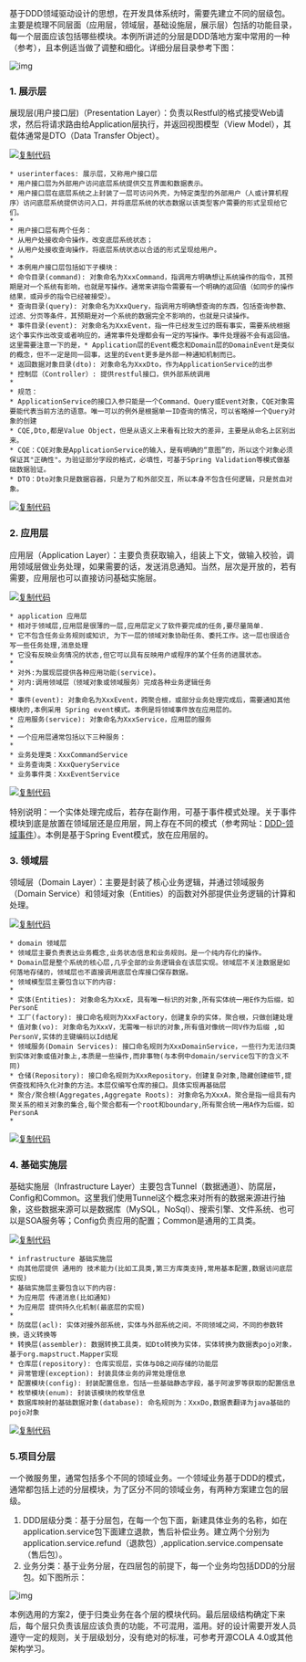  基于DDD领域驱动设计的思想，在开发具体系统时，需要先建立不同的层级包。主要是梳理不同层面（应用层，领域层，基础设施层，展示层）包括的功能目录，每一个层面应该包括哪些模块。本例所讲述的分层是DDD落地方案中常用的一种（参考），且本例适当做了调整和细化。详细分层目录参考下图：

![img](C:/Users/RMD-JX/Documents/%E7%9F%A5%E8%AF%86%E7%AE%A1%E7%90%86/DDD%E6%A1%88%E4%BE%8B/DDD%E9%A2%86%E5%9F%9F%E9%A9%B1%E5%8A%A8%E8%AE%BE%E8%AE%A1-%E9%A1%B9%E7%9B%AE%E5%8C%85%E7%BB%93%E6%9E%84%E8%AF%B4%E6%98%8E-%E2%85%A3.assets/626790-20211029174848954-1059485780.png)



### 1. 展示层

展现层(用户接口层)（Presentation Layer）：负责以Restful的格式接受Web请求，然后将请求路由给Application层执行，并返回视图模型（View Model），其载体通常是DTO（Data Transfer Object）。

[![复制代码](https://common.cnblogs.com/images/copycode.gif)](javascript:void(0);)

```
* userinterfaces: 展示层，又称用户接口层
* 用户接口层为外部用户访问底层系统提供交互界面和数据表示。
* 用户接口层在底层系统之上封装了一层可访问外壳，为特定类型的外部用户（人或计算机程序）访问底层系统提供访问入口，并将底层系统的状态数据以该类型客户需要的形式呈现给它们。
*
* 用户接口层有两个任务：
* 从用户处接收命令操作，改变底层系统状态；
* 从用户处接收查询操作，将底层系统状态以合适的形式呈现给用户。
*
* 本例用户接口层包括如下子模块：
* 命令目录(command): 对象命名为XxxCommand，指调用方明确想让系统操作的指令，其预期是对一个系统有影响，也就是写操作。通常来讲指令需要有一个明确的返回值（如同步的操作结果，或异步的指令已经被接受）。
* 查询目录(query): 对象命名为XxxQuery，指调用方明确想查询的东西，包括查询参数、过滤、分页等条件，其预期是对一个系统的数据完全不影响的，也就是只读操作。
* 事件目录(event): 对象命名为XxxEvent，指一件已经发生过的既有事实，需要系统根据这个事实作出改变或者响应的，通常事件处理都会有一定的写操作。事件处理器不会有返回值。这里需要注意一下的是，* Application层的Event概念和Domain层的DomainEvent是类似的概念，但不一定是同一回事，这里的Event更多是外部一种通知机制而已。
* 返回数据对象目录(dto): 对象命名为XxxDto，作为ApplicationService的出参
* 控制层（Controller）: 提供restful接口，供外部系统调用
*
* 规范：
* ApplicationService的接口入参只能是一个Command、Query或Event对象，CQE对象需要能代表当前方法的语意。唯一可以的例外是根据单一ID查询的情况，可以省略掉一个Query对象的创建
* CQE,Dto,都是Value Object，但是从语义上来看有比较大的差异，主要是从命名上区别出来。
* CQE：CQE对象是ApplicationService的输入，是有明确的“意图”的，所以这个对象必须保证其"正确性"。为验证部分字段的格式，必填性，可基于Spring Validation等模式做基础数据验证。
* DTO：Dto对象只是数据容器，只是为了和外部交互，所以本身不包含任何逻辑，只是贫血对象。
```

[![复制代码](https://common.cnblogs.com/images/copycode.gif)](javascript:void(0);)



### 2. 应用层

应用层（Application Layer）：主要负责获取输入，组装上下文，做输入校验，调用领域层做业务处理，如果需要的话，发送消息通知。当然，层次是开放的，若有需要，应用层也可以直接访问基础实施层。

[![复制代码](https://common.cnblogs.com/images/copycode.gif)](javascript:void(0);)

```
* application 应用层
* 相对于领域层,应用层是很薄的一层,应用层定义了软件要完成的任务,要尽量简单.
* 它不包含任务业务规则或知识, 为下一层的领域对象协助任务、委托工作。这一层也很适合写一些任务处理,消息处理
* 它没有反映业务情况的状态,但它可以具有反映用户或程序的某个任务的进展状态。
*
* 对外:为展现层提供各种应用功能(service)。
* 对内:调用领域层（领域对象或领域服务）完成各种业务逻辑任务
*
* 事件(event): 对象命名为XxxEvent，跨聚合根，或部分业务处理完成后，需要通知其他模块的,本例采用 Spring event模式。本例是将领域事件放在应用层的。
* 应用服务(service): 对象命名为XxxService，应用层的服务
*
* 一个应用层通常包括以下三种服务：
*
* 业务处理类：XxxCommandService
* 业务查询类：XxxQueryService
* 业务事件类：XxxEventService
```

[![复制代码](https://common.cnblogs.com/images/copycode.gif)](javascript:void(0);)

特别说明：一个实体处理完成后，若存在副作用，可基于事件模式处理。关于事件模块到底是放置在领域层还是应用层，网上存在不同的模式（参考网址：[DDD-领域事件](https://zhuanlan.zhihu.com/p/129345423)）。本例是基于Spring Event模式，放在应用层的。



### 3. 领域层

领域层（Domain Layer）：主要是封装了核心业务逻辑，并通过领域服务（Domain Service）和领域对象（Entities）的函数对外部提供业务逻辑的计算和处理。

[![复制代码](https://common.cnblogs.com/images/copycode.gif)](javascript:void(0);)

```
* domain 领域层
* 领域层主要负责表达业务概念,业务状态信息和业务规则。是一个纯内存化的操作。
* Domain层是整个系统的核心层,几乎全部的业务逻辑会在该层实现。领域层不关注数据是如何落地存储的，领域层也不直接调用底层仓库接口保存数据。
* 领域模型层主要包含以下的内容:
*
* 实体(Entities): 对象命名为XxxE，具有唯一标识的对象,所有实体统一用E作为后缀，如PersonE
* 工厂(factory): 接口命名规则为XxxFactory，创建复杂的实体，聚合根，只做创建处理
* 值对象(vo): 对象命名为XxxV，无需唯一标识的对象,所有值对像统一同V作为后缀 ,如PersonV,实体的主键编码以Id结尾
* 领域服务(Domain Services): 接口命名规则为XxxDomainService，一些行为无法归类到实体对象或值对象上,本质是一些操作,而非事物(与本例中domain/service包下的含义不同)
* 仓储(Repository): 接口命名规则为XxxRepository，创建复杂对象,隐藏创建细节,提供查找和持久化对象的方法。本层仅编写仓库的接口。具体实现再基础层
* 聚合/聚合根(Aggregates,Aggregate Roots): 对象命名为XxxA，聚合是指一组具有内聚关系的相关对象的集合,每个聚合都有一个root和boundary,所有聚合统一用A作为后缀，如PersonA
*
```

[![复制代码](https://common.cnblogs.com/images/copycode.gif)](javascript:void(0);)



### 4. 基础实施层

基础实施层（Infrastructure Layer）主要包含Tunnel（数据通道）、防腐层，Config和Common。这里我们使用Tunnel这个概念来对所有的数据来源进行抽象，这些数据来源可以是数据库（MySQL，NoSql）、搜索引擎、文件系统、也可以是SOA服务等；Config负责应用的配置；Common是通用的工具类。

[![复制代码](https://common.cnblogs.com/images/copycode.gif)](javascript:void(0);)

```
* infrastructure 基础实施层
* 向其他层提供 通用的 技术能力(比如工具类,第三方库类支持,常用基本配置,数据访问底层实现)
* 基础实施层主要包含以下的内容:
* 为应用层 传递消息(比如通知)
* 为应用层 提供持久化机制(最底层的实现)
*
* 防腐层(acl): 实体对接外部系统，实体与外部系统之间，不同领域之间，不同的参数转换，语义转换等
* 转换层(assembler): 数据转换工具类，如Dto转换为实体，实体转换为数据表pojo对象，基于org.mapstruct.Mapper实现
* 仓库层(repository): 仓库实现层，实体与DB之间存储的功能层
* 异常管理(exception): 封装具体业务的异常处理信息
* 配置模块(config): 封装配置信息，包括一些基础静态字段，基于阿波罗等获取的配置信息
* 枚举模块(enum): 封装该模块的枚举信息
* 数据库映射的基础数据对象(database): 命名规则为：XxxDo,数据表翻译为java基础的pojo对象
```

[![复制代码](https://common.cnblogs.com/images/copycode.gif)](javascript:void(0);)



### 5.项目分层

一个微服务里，通常包括多个不同的领域业务。一个领域业务基于DDD的模式，通常都包括上述的分层模块，为了区分不同的领域业务，有两种方案建立包的层级。

1. DDD层级分类：基于分层包，在每一个包下面，新建具体业务的名称，如在application.service包下面建立退款，售后补偿业务。建立两个分别为application.service.refund（退款包）,application.service.compensate（售后包）。
2. 业务分类：基于业务分层，在四层包的前提下，每一个业务均包括DDD的分层包。如下图所示：

![img](C:/Users/RMD-JX/Documents/%E7%9F%A5%E8%AF%86%E7%AE%A1%E7%90%86/DDD%E6%A1%88%E4%BE%8B/DDD%E9%A2%86%E5%9F%9F%E9%A9%B1%E5%8A%A8%E8%AE%BE%E8%AE%A1-%E9%A1%B9%E7%9B%AE%E5%8C%85%E7%BB%93%E6%9E%84%E8%AF%B4%E6%98%8E-%E2%85%A3.assets/626790-20211029174904808-289519078.png)

本例选用的方案2，便于归类业务在各个层的模块代码。最后层级结构确定下来后，每个层只负责该层应该负责的功能，不可混用，滥用。好的设计需要开发人员遵守一定的规则，关于层级划分，没有绝对的标准，可参考开源COLA 4.0或其他架构学习。